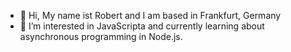 - 👋 Hi, My name ist Robert and I am based in Frankfurt, Germany
- 👀 I’m interested in JavaScripta and currently learning about asynchronous programming in Node.js.

<!---
robra/robra is a ✨ special ✨ repository because its `README.md` (this file) appears on your GitHub profile.
You can click the Preview link to take a look at your changes.
--->
